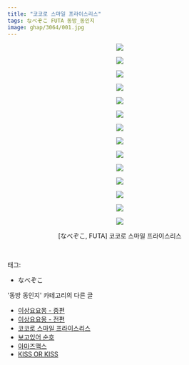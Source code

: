 ```yaml
---
title: "코코로 스마일 프라이스리스"
tags: なべぞこ FUTA 동방_동인지
image: ghap/3064/001.jpg
---
```

<div class="article">
<p style="text-align: center; clear: none; float: none;"><img src="{{ site.nasurl }}/ghap/3064/001.jpg"/></p>
<p style="text-align: center; clear: none; float: none;"><img src="{{ site.nasurl }}/ghap/3064/002.jpg"/></p>
<p style="text-align: center; clear: none; float: none;"><img src="{{ site.nasurl }}/ghap/3064/003.jpg"/></p>
<p style="text-align: center; clear: none; float: none;"><img src="{{ site.nasurl }}/ghap/3064/004.jpg"/></p>
<p style="text-align: center; clear: none; float: none;"><img src="{{ site.nasurl }}/ghap/3064/005.jpg"/></p>
<p style="text-align: center; clear: none; float: none;"><img src="{{ site.nasurl }}/ghap/3064/006.jpg"/></p>
<p style="text-align: center; clear: none; float: none;"><img src="{{ site.nasurl }}/ghap/3064/007.jpg"/></p>
<p style="text-align: center; clear: none; float: none;"><img src="{{ site.nasurl }}/ghap/3064/008.jpg"/></p>
<p style="text-align: center; clear: none; float: none;"><img src="{{ site.nasurl }}/ghap/3064/009.jpg"/></p>
<p style="text-align: center; clear: none; float: none;"><img src="{{ site.nasurl }}/ghap/3064/010.jpg"/></p>
<p style="text-align: center; clear: none; float: none;"><img src="{{ site.nasurl }}/ghap/3064/011.jpg"/></p>
<p style="text-align: center; clear: none; float: none;"><img src="{{ site.nasurl }}/ghap/3064/012.jpg"/></p>
<p style="text-align: center; clear: none; float: none;"><img src="{{ site.nasurl }}/ghap/3064/013.jpg"/></p>
<p style="text-align: center; clear: none; float: none;"><img src="{{ site.nasurl }}/ghap/3064/014.jpg"/></p>
<p style="text-align: center; clear: none; float: none;">[なべぞこ, FUTA] 코코로 스마일 프라이스리스</p>
<p><br/></p>
</div><div class="tagTrail">
<p>태그: </p>
<ul>
<li>なべぞこ</li>
</ul>
</div><div class="another">
<p>'동방 동인지' 카테고리의 다른 글</p>
<ul>
<li><a href="/2017-01-05-ghap_3066">이상요요몽 - 중편</a></li>
<li><a href="/2017-01-05-ghap_3065">이상요요몽 - 전편</a></li>
<li><a href="/2017-01-05-ghap_3064">코코로 스마일 프라이스리스</a></li>
<li><a href="/2017-01-05-ghap_3063">보고있어 순호</a></li>
<li><a href="/2017-01-05-ghap_3062">아마즈맥스</a></li>
<li><a href="/2017-01-05-ghap_3061">KISS OR KISS</a></li>
</ul>
</div><div class="cb_module cb_fluid">
<div class="cb_wrt cb_profile">
</div><!-- commentList close -->
</div>